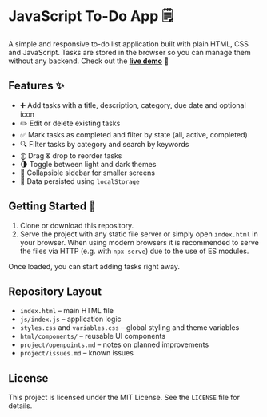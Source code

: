 # JavaScript To-Do App 🗒️

A simple and responsive to-do list application built with plain HTML, CSS and JavaScript. Tasks are stored in the browser so you can manage them without any backend.
Check out the **[live demo](https://js-todo-app-ry7r.onrender.com/)** 🚀

## Features ✨

- ➕ Add tasks with a title, description, category, due date and optional icon
- ✏️ Edit or delete existing tasks
- ✅ Mark tasks as completed and filter by state (all, active, completed)
- 🔍 Filter tasks by category and search by keywords
- ↕️ Drag & drop to reorder tasks
- 🌗 Toggle between light and dark themes
- 📱 Collapsible sidebar for smaller screens
- 💾 Data persisted using `localStorage`

## Getting Started 🚀

1. Clone or download this repository.
2. Serve the project with any static file server or simply open `index.html` in your browser. When using modern browsers it is recommended to serve the files via HTTP (e.g. with `npx serve`) due to the use of ES modules.

Once loaded, you can start adding tasks right away.

## Repository Layout

- `index.html` – main HTML file
- `js/index.js` – application logic
- `styles.css` and `variables.css` – global styling and theme variables
- `html/components/` – reusable UI components
- `project/openpoints.md` – notes on planned improvements
- `project/issues.md` – known issues

## License

This project is licensed under the MIT License. See the `LICENSE` file for details.
